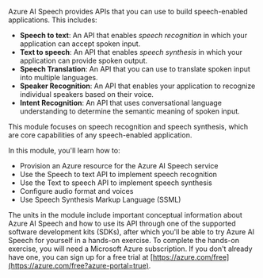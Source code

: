 
Azure AI Speech provides APIs that you can use to build speech-enabled applications. This includes:

- **Speech to text**: An API that enables *speech recognition* in which your application can accept spoken input.
- **Text to speech**: An API that enables *speech synthesis* in which your application can provide spoken output.
- **Speech Translation**: An API that you can use to translate spoken input into multiple languages.
- **Speaker Recognition**: An API that enables your application to recognize individual speakers based on their voice.
- **Intent Recognition**: An API that uses conversational language understanding to determine the semantic meaning of spoken input.

This module focuses on speech recognition and speech synthesis, which are core capabilities of any speech-enabled application.

In this module, you'll learn how to:

- Provision an Azure resource for the Azure AI Speech service
- Use the Speech to text API to implement speech recognition
- Use the Text to speech API to implement speech synthesis
- Configure audio format and voices
- Use Speech Synthesis Markup Language (SSML)

The units in the module include important conceptual information about Azure AI Speech and how to use its API through one of the supported software development kits (SDKs), after which you'll be able to try Azure AI Speech for yourself in a hands-on exercise. To complete the hands-on exercise, you will need a Microsoft Azure subscription. If you don't already have one, you can sign up for a free trial at [https://azure.com/free](https://azure.com/free?azure-portal=true).